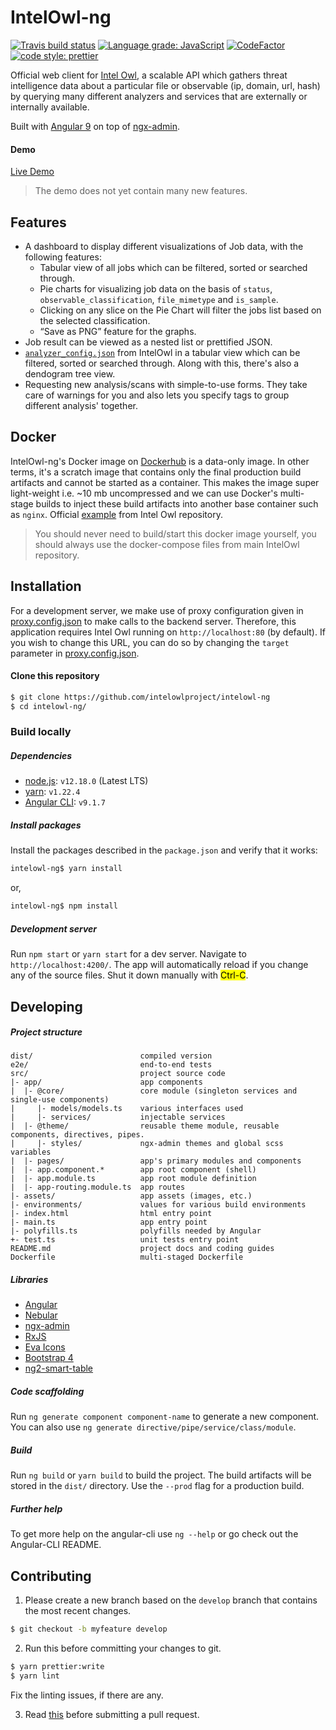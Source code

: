 # IntelOwl-ng

[![Travis build status](https://api.travis-ci.com/intelowlproject/IntelOwl-ng.svg?branch=master&status=passed)](https://travis-ci.com/github/intelowlproject/IntelOwl-ng/)
[![Language grade: JavaScript](https://img.shields.io/lgtm/grade/javascript/g/intelowlproject/IntelOwl-ng.svg?logo=lgtm&logoWidth=18)](https://lgtm.com/projects/g/intelowlproject/IntelOwl-ng/context:javascript)
[![CodeFactor](https://www.codefactor.io/repository/github/intelowlproject/intelowl-ng/badge)](https://www.codefactor.io/repository/github/intelowlproject/intelowl-ng)
[![code style: prettier](https://img.shields.io/badge/code_style-prettier-ff69b4.svg?style=flat-square)](https://github.com/prettier/prettier)


Official web client for [Intel Owl](https://github.com/intelowlproject/intelowl), a scalable API which gathers
threat intelligence data about a particular file or observable (ip, domain, url,
hash) by querying many different analyzers and services that are externally or
internally available.

Built with [Angular 9](https://github.com/angular/angular) on top of [ngx-admin](https://github.com/akveo/ngx-admin). 

#### Demo

[Live Demo](https://intelowlclient.firebaseapp.com/)

> The demo does not yet contain many new features.

## Features

- A dashboard to display different visualizations of Job data, with the following features: 
    - Tabular view of all jobs which can be filtered, sorted or searched through. 
    - Pie charts for visualizing job data on the basis of `status`, `observable_classification`, `file_mimetype` and `is_sample`. 
    - Clicking on any slice on the Pie Chart will filter the jobs list based on the selected classification. 
    - “Save as PNG” feature for the graphs. 
- Job result can be viewed as a nested list or prettified JSON. 
- [`analyzer_config.json`](https://github.com/intelowlproject/IntelOwl/blob/master/configuration/analyzer_config.json) 
from IntelOwl in a tabular view which can be filtered, sorted or searched through. Along with this, there's also a dendogram tree view. 
- Requesting new analysis/scans with simple-to-use forms. They take care of warnings for you and 
also lets you specify tags to group different analysis' together.

## Docker

IntelOwl-ng's Docker image on [Dockerhub](https://hub.docker.com/r/intelowlproject/intelowl_ng) is a data-only image. In other terms, it's a scratch image that contains only the final production build artifacts and cannot be started as a container. This makes the image super light-weight i.e. ~10 mb uncompressed and we can use Docker's multi-stage builds to inject these build artifacts into another base container such as `nginx`. Official [example](https://github.com/intelowlproject/IntelOwl/blob/develop/Dockerfile_nginx) from Intel Owl repository.

> You should never need to build/start this docker image yourself, you should always use the docker-compose files from main IntelOwl repository.

## Installation

For a development server, we make use of proxy configuration given in [proxy.config.json](proxy.conf.json) to make calls to the backend server.
Therefore, this application requires Intel Owl running on `http://localhost:80` (by default). If you wish to change this URL, you can do so by changing
the `target` parameter in [proxy.config.json](proxy.conf.json).

#### Clone this repository

```bash 
$ git clone https://github.com/intelowlproject/intelowl-ng
$ cd intelowl-ng/
``` 

### Build locally

##### Dependencies

- [node.js](https://github.com/nodejs/node):
`v12.18.0` (Latest LTS)
- [yarn](https://github.com/yarnpkg/yarn): `v1.22.4`
- [Angular CLI](https://github.com/angular/angular-cli): `v9.1.7`

##### Install packages

Install the packages described in the `package.json` and
verify that it works: 

```bash
intelowl-ng$ yarn install
``` 
 
or,

```bash
intelowl-ng$ npm install
``` 

##### Development server

Run `npm start` or `yarn start` for a dev server. Navigate to `http://localhost:4200/`. The app will
automatically reload if you change any of the source files. Shut it down manually with <mark>Ctrl-C</mark>.

## Developing

##### Project structure

```
dist/                        compiled version
e2e/                         end-to-end tests
src/                         project source code
|- app/                      app components
|  |- @core/                 core module (singleton services and single-use components)
|     |- models/models.ts    various interfaces used
|     |- services/           injectable services
|  |- @theme/                reusable theme module, reusable components, directives, pipes.
|     |- styles/             ngx-admin themes and global scss variables
|  |- pages/                 app's primary modules and components
|  |- app.component.*        app root component (shell)
|  |- app.module.ts          app root module definition
|  |- app-routing.module.ts  app routes
|- assets/                   app assets (images, etc.)
|- environments/             values for various build environments
|- index.html                html entry point
|- main.ts                   app entry point
|- polyfills.ts              polyfills needed by Angular
+- test.ts                   unit tests entry point
README.md                    project docs and coding guides
Dockerfile                   multi-staged Dockerfile
```

##### Libraries

- [Angular](https://angular.io)
- [Nebular](https://akveo.github.io/nebular/4.6.0/)
- [ngx-admin](https://github.com/akveo/ngx-admin)
- [RxJS](http://reactivex.io/rxjs)
- [Eva Icons](https://akveo.github.io/eva-icons/)
- [Bootstrap 4](https://getbootstrap.com/docs/4.5/getting-started/introduction/)
- [ng2-smart-table](https://akveo.github.io/ng2-smart-table/#/)

##### Code scaffolding

Run `ng generate component component-name` to generate a new component. 
You can also use `ng generate directive/pipe/service/class/module`.

##### Build

Run `ng build` or `yarn build` to build the project. The build artifacts will be
stored in the `dist/` directory. Use the `--prod` flag for a production build.

##### Further help

To get more help on the angular-cli use `ng --help` or go check out the Angular-CLI README.

## Contributing 

1. Please create a new branch based on the `develop` branch that contains the most recent changes.

```bash
$ git checkout -b myfeature develop
```

2. Run this before committing your changes to git.

```bash
$ yarn prettier:write
$ yarn lint
```

Fix the linting issues, if there are any.

3. Read [this](https://intelowl.readthedocs.io/en/latest/Contribute.html#create-a-pull-request) before submitting a pull request.
